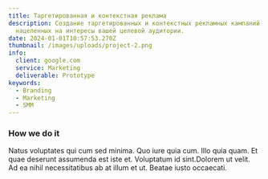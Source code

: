 ```yaml
---
title: Таргетированная и контекстная реклама
description: Создание таргетированных и контекстных рекламных кампаний
  нацеленных на интересы вашей целевой аудитории.
date: 2024-01-01T10:57:53.270Z
thumbnail: /images/uploads/project-2.png
info:
  client: google.com
  service: Marketing
  deliverable: Prototype
keywords:
  - Branding
  - Marketing
  - SMM
---
```

### How we do it

Natus voluptates qui cum sed minima. Quo iure quia cum. Illo quia quam. Et quae deserunt assumenda est iste et. Voluptatum id sint.Dolorem ut velit. Ad ea nihil necessitatibus ab at illum et ut. Beatae iusto occaecati.
